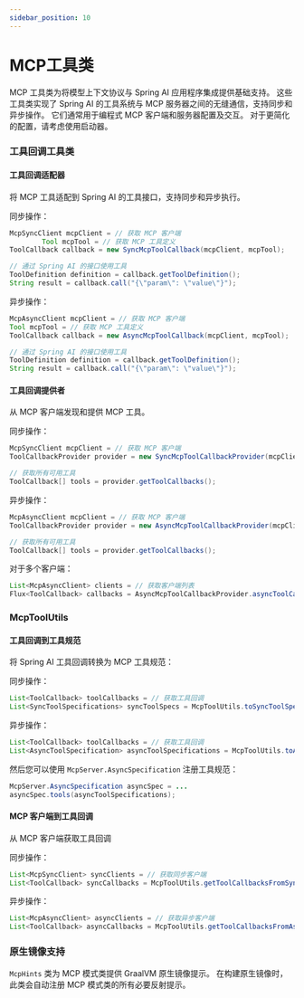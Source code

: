```yaml
---
sidebar_position: 10
---
```


# MCP工具类

MCP 工具类为将模型上下文协议与 Spring AI 应用程序集成提供基础支持。 这些工具类实现了 Spring AI 的工具系统与 MCP 服务器之间的无缝通信，支持同步和异步操作。 它们通常用于编程式 MCP 客户端和服务器配置及交互。 对于更简化的配置，请考虑使用启动器。

### 工具回调工具类

#### 工具回调适配器

将 MCP 工具适配到 Spring AI 的工具接口，支持同步和异步执行。

同步操作：

```java
McpSyncClient mcpClient = // 获取 MCP 客户端
        Tool mcpTool = // 获取 MCP 工具定义
ToolCallback callback = new SyncMcpToolCallback(mcpClient, mcpTool);

// 通过 Spring AI 的接口使用工具
ToolDefinition definition = callback.getToolDefinition();
String result = callback.call("{\"param\": \"value\"}");
```

异步操作：

```java
McpAsyncClient mcpClient = // 获取 MCP 客户端
Tool mcpTool = // 获取 MCP 工具定义
ToolCallback callback = new AsyncMcpToolCallback(mcpClient, mcpTool);

// 通过 Spring AI 的接口使用工具
ToolDefinition definition = callback.getToolDefinition();
String result = callback.call("{\"param\": \"value\"}");
```

#### 工具回调提供者

从 MCP 客户端发现和提供 MCP 工具。

同步操作：

```java
McpSyncClient mcpClient = // 获取 MCP 客户端
ToolCallbackProvider provider = new SyncMcpToolCallbackProvider(mcpClient);

// 获取所有可用工具
ToolCallback[] tools = provider.getToolCallbacks();
```

异步操作：

```java
McpAsyncClient mcpClient = // 获取 MCP 客户端
ToolCallbackProvider provider = new AsyncMcpToolCallbackProvider(mcpClient);

// 获取所有可用工具
ToolCallback[] tools = provider.getToolCallbacks();
```

对于多个客户端：

```java
List<McpAsyncClient> clients = // 获取客户端列表
Flux<ToolCallback> callbacks = AsyncMcpToolCallbackProvider.asyncToolCallbacks(clients);
```

### McpToolUtils

#### 工具回调到工具规范

将 Spring AI 工具回调转换为 MCP 工具规范：

同步操作：

```java
List<ToolCallback> toolCallbacks = // 获取工具回调
List<SyncToolSpecifications> syncToolSpecs = McpToolUtils.toSyncToolSpecifications(toolCallbacks);
```

异步操作：

```java
List<ToolCallback> toolCallbacks = // 获取工具回调
List<AsyncToolSpecification> asyncToolSpecifications = McpToolUtils.toAsyncToolSpecifications(toolCallbacks);
```

然后您可以使用 `McpServer.AsyncSpecification` 注册工具规范：

```java
McpServer.AsyncSpecification asyncSpec = ...
asyncSpec.tools(asyncToolSpecifications);
```

#### MCP 客户端到工具回调

从 MCP 客户端获取工具回调

同步操作：

```java
List<McpSyncClient> syncClients = // 获取同步客户端
List<ToolCallback> syncCallbacks = McpToolUtils.getToolCallbacksFromSyncClients(syncClients);
```

异步操作：

```java
List<McpAsyncClient> asyncClients = // 获取异步客户端
List<ToolCallback> asyncCallbacks = McpToolUtils.getToolCallbacksFromAsyncClients(asyncClients);
```

### 原生镜像支持

`McpHints` 类为 MCP 模式类提供 GraalVM 原生镜像提示。 在构建原生镜像时，此类会自动注册 MCP 模式类的所有必要反射提示。

